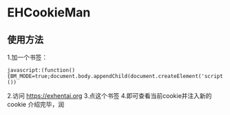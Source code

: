 # EHCookieMan
## 使用方法
1.加一个书签：  

    javascript:(function(){BM_MODE=true;document.body.appendChild(document.createElement('script')).src='https://cdn.staticaly.com/gh/TsXor/EHCookieMan/main/EHCookieMan.js';}())
2.访问 https://exhentai.org
3.点这个书签
4.即可查看当前cookie并注入新的cookie
介绍完毕，润

